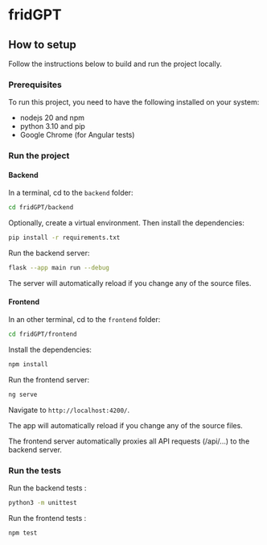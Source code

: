 # fridGPT

## How to setup

Follow the instructions below to build and run the project locally.

### Prerequisites

To run this project, you need to have the following installed on your system:
- nodejs 20 and npm
- python 3.10 and pip
- Google Chrome (for Angular tests)

### Run the project

#### Backend

In a terminal, cd to the `backend` folder:

```bash
cd fridGPT/backend
```

Optionally, create a virtual environment. Then install the dependencies:

```bash
pip install -r requirements.txt
```

Run the backend server:

```bash
flask --app main run --debug
```

The server will automatically reload if you change any of the source files.

#### Frontend

In an other terminal, cd to the `frontend` folder:

```bash
cd fridGPT/frontend
```

Install the dependencies:

```bash
npm install
```

Run the frontend server:

```bash
ng serve
```

Navigate to `http://localhost:4200/`.

The app will automatically reload if you change any of the source files.

The frontend server automatically proxies all API requests (/api/...) to the backend server.

### Run the tests

Run the backend tests :

```bash
python3 -m unittest
```

Run the frontend tests :

```bash
npm test
```